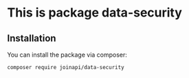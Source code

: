 # This is  package data-security

## Installation

You can install the package via composer:

```bash
composer require joinapi/data-security
```

